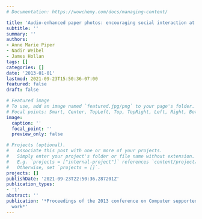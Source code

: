 ```yaml
---
# Documentation: https://wowchemy.com/docs/managing-content/

title: 'Audio-enhanced paper photos: encouraging social interaction at age 105'
subtitle: ''
summary: ''
authors:
- Anne Marie Piper
- Nadir Weibel
- James Hollan
tags: []
categories: []
date: '2013-01-01'
lastmod: 2021-09-23T15:50:36-07:00
featured: false
draft: false

# Featured image
# To use, add an image named `featured.jpg/png` to your page's folder.
# Focal points: Smart, Center, TopLeft, Top, TopRight, Left, Right, BottomLeft, Bottom, BottomRight.
image:
  caption: ''
  focal_point: ''
  preview_only: false

# Projects (optional).
#   Associate this post with one or more of your projects.
#   Simply enter your project's folder or file name without extension.
#   E.g. `projects = ["internal-project"]` references `content/project/deep-learning/index.md`.
#   Otherwise, set `projects = []`.
projects: []
publishDate: '2021-09-23T22:50:36.287201Z'
publication_types:
- '1'
abstract: ''
publication: '*Proceedings of the 2013 conference on Computer supported cooperative
  work*'
---
```

